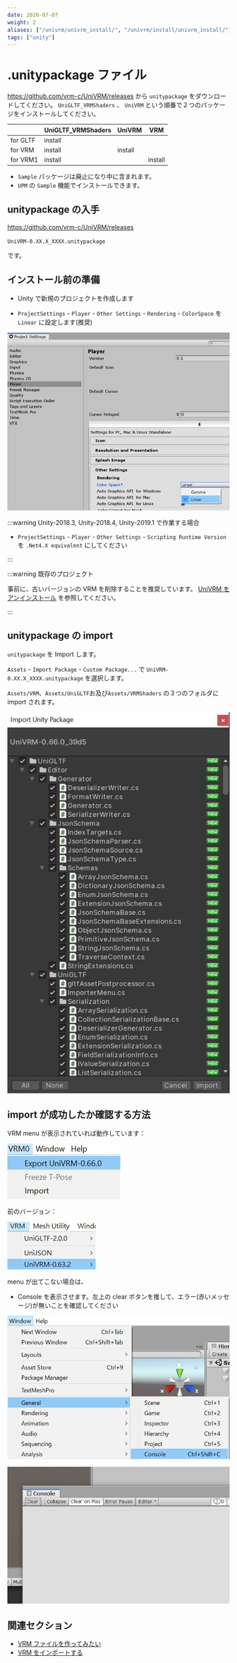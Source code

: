 ```yaml
---
date: 2020-07-07
weight: 2
aliases: ["/univrm/univrm_install/", "/univrm/install/univrm_install/"]
tags: ["unity"]
---
```


# .unitypackage ファイル

https://github.com/vrm-c/UniVRM/releases から `unitypackage` をダウンロードしてください。
`UniGLTF_VRMShaders` 、 `UniVRM` という順番で２つのパッケージをインストールしてください。

|          | UniGLTF_VRMShaders | UniVRM  | VRM     |
| -------- | ------------------ | ------- | ------- |
| for GLTF | install            |         |         |
| for VRM  | install            | install |         |
| for VRM1 | install            |         | install |

- `Sample` パッケージは廃止になり中に含まれます。
- `UPM` の `Sample` 機能でインストールできます。

## unitypackage の入手

https://github.com/vrm-c/UniVRM/releases

`UniVRM-0.XX.X_XXXX.unitypackage`

です。

## インストール前の準備

- Unity で新規のプロジェクトを作成します

- `ProjectSettings` - `Player` - `Other Settings` - `Rendering` - `ColorSpace` を `Linear` に設定します(推奨)

![linear setting](/images/vrm/linear_setting.jpg)

:::warning Unity-2018.3, Unity-2018.4, Unity-2019.1 で作業する場合

- `ProjectSettings` - `Player` - `Other Settings` - `Scripting Runtime Version` を `.Net4.X equivalent` にしてください

:::

:::warning 既存のプロジェクト

事前に、古いバージョンの VRM を削除することを推奨しています。
[UniVRM をアンインストール](/univrm/install/univrm_uninstall) を参照してください。

:::

## unitypackage の import

`unitypackage` を Import します。

`Assets` - `Import Package` - `Custom Package...` で `UniVRM-0.XX.X_XXXX.unitypackage` を選択します。

`Assets/VRM`、`Assets/UniGLTF`お及び`Assets/VRMShaders` の３つのフォルダに import されます。

![package_import](/images/vrm/package_import.jpg)

## import が成功したか確認する方法

VRM menu が表示されていれば動作しています：

![vrm menu](/images/vrm/vrm_menu.jpg)

前のバージョン：

![vrm menu old](/images/vrm/vrm_menu_old.jpg)

menu が出てこない場合は、

- Console を表示させます。左上の clear ボタンを推して、エラー(赤いメッセージ)が無いことを確認してください

![show console](/images/vrm/show_console.jpg)

![clear console](/images/vrm/clear_console.jpg)

## 関連セクション

- [VRM ファイルを作ってみたい](/vrm/how_to_make_vrm)
- [VRM をインポートする](/univrm/import/univrm_import)
